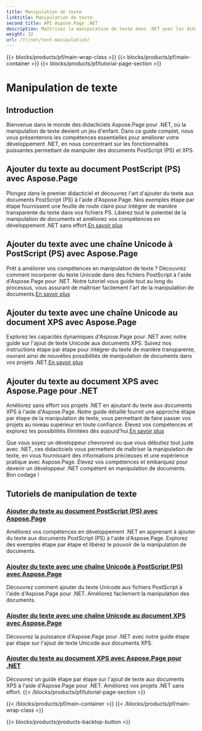 ```yaml
---
title: Manipulation de texte
linktitle: Manipulation de texte
second_title: API Aspose.Page .NET
description: Maîtrisez la manipulation de texte dans .NET avec les didacticiels Aspose.Page. Apprenez à ajouter du texte Unicode aux documents PostScript et XPS. Élevez vos compétences en manipulation de documents.
weight: 32
url: /fr/net/text-manipulation/
---
```


{{< blocks/products/pf/main-wrap-class >}}
{{< blocks/products/pf/main-container >}}
{{< blocks/products/pf/tutorial-page-section >}}

# Manipulation de texte



## Introduction

Bienvenue dans le monde des didacticiels Aspose.Page pour .NET, où la manipulation de texte devient un jeu d'enfant. Dans ce guide complet, nous vous présenterons les compétences essentielles pour améliorer votre développement .NET, en nous concentrant sur les fonctionnalités puissantes permettant de manipuler des documents PostScript (PS) et XPS.

## Ajouter du texte au document PostScript (PS) avec Aspose.Page

 Plongez dans le premier didacticiel et découvrez l'art d'ajouter du texte aux documents PostScript (PS) à l'aide d'Aspose.Page. Nos exemples étape par étape fournissent une feuille de route claire pour intégrer de manière transparente du texte dans vos fichiers PS. Libérez tout le potentiel de la manipulation de documents et améliorez vos compétences en développement .NET sans effort.[En savoir plus](./add-text-to-postscript-ps-document/)

## Ajouter du texte avec une chaîne Unicode à PostScript (PS) avec Aspose.Page

Prêt à améliorer vos compétences en manipulation de texte ? Découvrez comment incorporer du texte Unicode dans des fichiers PostScript à l'aide d'Aspose.Page pour .NET. Notre tutoriel vous guide tout au long du processus, vous assurant de maîtriser facilement l'art de la manipulation de documents.[En savoir plus](./add-text-with-unicode-string-to-postscript-ps/)

## Ajouter du texte avec une chaîne Unicode au document XPS avec Aspose.Page

 Explorez les capacités dynamiques d'Aspose.Page pour .NET avec notre guide sur l'ajout de texte Unicode aux documents XPS. Suivez nos instructions étape par étape pour intégrer du texte de manière transparente, ouvrant ainsi de nouvelles possibilités de manipulation de documents dans vos projets .NET.[En savoir plus](./add-text-with-unicode-string-to-xps-document/)

## Ajouter du texte au document XPS avec Aspose.Page pour .NET

 Améliorez sans effort vos projets .NET en ajoutant du texte aux documents XPS à l'aide d'Aspose.Page. Notre guide détaillé fournit une approche étape par étape de la manipulation de texte, vous permettant de faire passer vos projets au niveau supérieur en toute confiance. Élevez vos compétences et explorez les possibilités illimitées dès aujourd’hui.[En savoir plus](./add-text-to-xps-document/)

Que vous soyez un développeur chevronné ou que vous débutiez tout juste avec .NET, ces didacticiels vous permettent de maîtriser la manipulation de texte, en vous fournissant des informations précieuses et une expérience pratique avec Aspose.Page. Élevez vos compétences et embarquez pour devenir un développeur .NET compétent en manipulation de documents. Bon codage !
## Tutoriels de manipulation de texte
### [Ajouter du texte au document PostScript (PS) avec Aspose.Page](./add-text-to-postscript-ps-document/)
Améliorez vos compétences en développement .NET en apprenant à ajouter du texte aux documents PostScript (PS) à l'aide d'Aspose.Page. Explorez des exemples étape par étape et libérez le pouvoir de la manipulation de documents.
### [Ajouter du texte avec une chaîne Unicode à PostScript (PS) avec Aspose.Page](./add-text-with-unicode-string-to-postscript-ps/)
Découvrez comment ajouter du texte Unicode aux fichiers PostScript à l'aide d'Aspose.Page pour .NET. Améliorez facilement la manipulation des documents.
### [Ajouter du texte avec une chaîne Unicode au document XPS avec Aspose.Page](./add-text-with-unicode-string-to-xps-document/)
Découvrez la puissance d'Aspose.Page pour .NET avec notre guide étape par étape sur l'ajout de texte Unicode aux documents XPS.
### [Ajouter du texte au document XPS avec Aspose.Page pour .NET](./add-text-to-xps-document/)
Découvrez un guide étape par étape sur l'ajout de texte aux documents XPS à l'aide d'Aspose.Page pour .NET. Améliorez vos projets .NET sans effort.
{{< /blocks/products/pf/tutorial-page-section >}}

{{< /blocks/products/pf/main-container >}}
{{< /blocks/products/pf/main-wrap-class >}}

{{< blocks/products/products-backtop-button >}}
